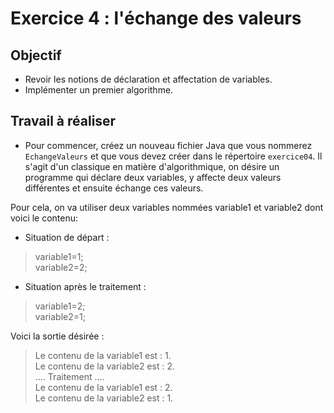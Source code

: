 # Exercice 4 : l'échange des valeurs

## Objectif

- Revoir les notions de déclaration et affectation de variables.
- Implémenter un premier algorithme.

## Travail à réaliser

- Pour commencer, créez un nouveau fichier Java que vous nommerez `EchangeValeurs` et que vous devez créer dans le répertoire `exercice04`.
Il  s'agit  d'un  classique en  matière  d'algorithmique, on  désire  un  programme  qui  déclare  deux  variables, y affecte deux valeurs différentes et ensuite échange ces valeurs.

Pour cela, on va utiliser deux variables nommées variable1 et variable2 dont voici le contenu:
- Situation de départ :

>variable1=1; <br>
>variable2=2; <br>


- Situation après le traitement :
>variable1=2; <br>
>variable2=1; <br>

Voici la sortie désirée :

>Le contenu de la variable1 est : 1. <br>
>Le contenu de la variable2 est : 2. <br>
>.... Traitement .... <br>
>Le contenu de la variable1 est : 2. <br>
>Le contenu de la variable2 est : 1. <br>

